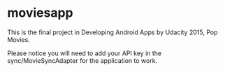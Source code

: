 # moviesapp

This is the final project in Developing Android Apps by Udacity 2015, Pop Movies. 

Please notice you will need to add your API key in the sync/MovieSyncAdapter for the application to work. 

